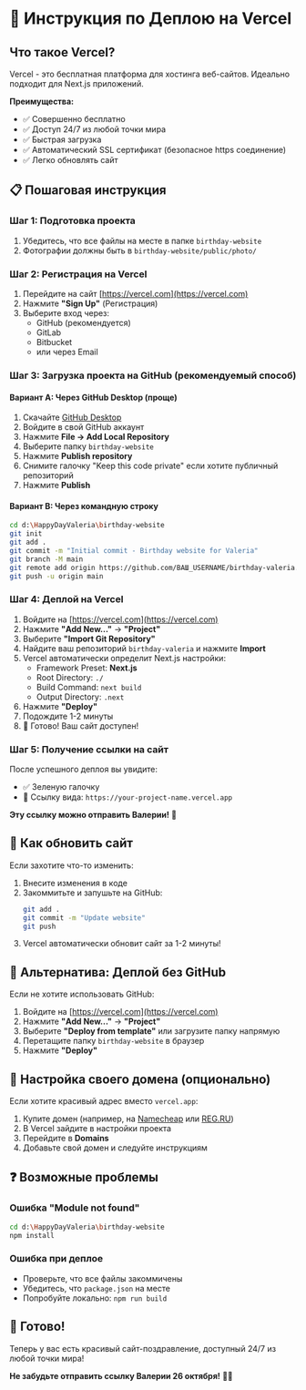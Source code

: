 # 🚀 Инструкция по Деплою на Vercel

## Что такое Vercel?

Vercel - это бесплатная платформа для хостинга веб-сайтов. Идеально подходит для Next.js приложений.

**Преимущества:**
- ✅ Совершенно бесплатно
- ✅ Доступ 24/7 из любой точки мира
- ✅ Быстрая загрузка
- ✅ Автоматический SSL сертификат (безопасное https соединение)
- ✅ Легко обновлять сайт

## 📋 Пошаговая инструкция

### Шаг 1: Подготовка проекта

1. Убедитесь, что все файлы на месте в папке `birthday-website`
2. Фотографии должны быть в `birthday-website/public/photo/`

### Шаг 2: Регистрация на Vercel

1. Перейдите на сайт [https://vercel.com](https://vercel.com)
2. Нажмите **"Sign Up"** (Регистрация)
3. Выберите вход через:
   - GitHub (рекомендуется)
   - GitLab
   - Bitbucket
   - или через Email

### Шаг 3: Загрузка проекта на GitHub (рекомендуемый способ)

#### Вариант A: Через GitHub Desktop (проще)

1. Скачайте [GitHub Desktop](https://desktop.github.com/)
2. Войдите в свой GitHub аккаунт
3. Нажмите **File → Add Local Repository**
4. Выберите папку `birthday-website`
5. Нажмите **Publish repository**
6. Снимите галочку "Keep this code private" если хотите публичный репозиторий
7. Нажмите **Publish**

#### Вариант B: Через командную строку

```bash
cd d:\HappyDayValeria\birthday-website
git init
git add .
git commit -m "Initial commit - Birthday website for Valeria"
git branch -M main
git remote add origin https://github.com/ВАШ_USERNAME/birthday-valeria.git
git push -u origin main
```

### Шаг 4: Деплой на Vercel

1. Войдите на [https://vercel.com](https://vercel.com)
2. Нажмите **"Add New..."** → **"Project"**
3. Выберите **"Import Git Repository"**
4. Найдите ваш репозиторий `birthday-valeria` и нажмите **Import**
5. Vercel автоматически определит Next.js настройки:
   - Framework Preset: **Next.js**
   - Root Directory: `./`
   - Build Command: `next build`
   - Output Directory: `.next`
6. Нажмите **"Deploy"**
7. Подождите 1-2 минуты
8. 🎉 Готово! Ваш сайт доступен!

### Шаг 5: Получение ссылки на сайт

После успешного деплоя вы увидите:
- ✅ Зеленую галочку
- 🔗 Ссылку вида: `https://your-project-name.vercel.app`

**Эту ссылку можно отправить Валерии!** 💝

## 🔄 Как обновить сайт

Если захотите что-то изменить:

1. Внесите изменения в коде
2. Закоммитьте и запушьте на GitHub:
   ```bash
   git add .
   git commit -m "Update website"
   git push
   ```
3. Vercel автоматически обновит сайт за 1-2 минуты!

## 🎨 Альтернатива: Деплой без GitHub

Если не хотите использовать GitHub:

1. Войдите на [https://vercel.com](https://vercel.com)
2. Нажмите **"Add New..."** → **"Project"**
3. Выберите **"Deploy from template"** или загрузите папку напрямую
4. Перетащите папку `birthday-website` в браузер
5. Нажмите **"Deploy"**

## 🌟 Настройка своего домена (опционально)

Если хотите красивый адрес вместо `vercel.app`:

1. Купите домен (например, на [Namecheap](https://www.namecheap.com) или [REG.RU](https://www.reg.ru))
2. В Vercel зайдите в настройки проекта
3. Перейдите в **Domains**
4. Добавьте свой домен и следуйте инструкциям

## ❓ Возможные проблемы

### Ошибка "Module not found"
```bash
cd d:\HappyDayValeria\birthday-website
npm install
```

### Ошибка при деплое
- Проверьте, что все файлы закоммичены
- Убедитесь, что `package.json` на месте
- Попробуйте локально: `npm run build`

## 💝 Готово!

Теперь у вас есть красивый сайт-поздравление, доступный 24/7 из любой точки мира!

**Не забудьте отправить ссылку Валерии 26 октября!** 🎂🎉
